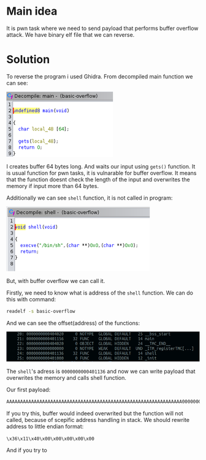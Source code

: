 # Main idea

It is pwn task where we need to send payload that performs buffer overflow attack. We have binary elf file that we can reverse.
# Solution

To reverse the program i used Ghidra.
From decompiled main function we can see:

![](../../attachments/Pasted%20image%2020240115141509.png)

I creates buffer 64 bytes long. And waits our input using `gets()` function. It is usual function for pwn tasks, it is vulnarable for buffer overflow. It means that the function doesnt check the length of the input and overwrites the memory if input more than 64 bytes.

Additionally we can see `shell` function, it is not called in program:

![](../../attachments/Pasted%20image%2020240115141904.png)

But, with buffer overflow we can call it.

Firstly, we need to know what is address of the `shell` function. We can do this with command:

```sh
readelf -s basic-overflow 
```

And we can see the offset(address) of the functions:

![](../../attachments/Pasted%20image%2020240115142101.png)

The `shell`'s adress is `0000000000401136` and now we can write payload that overwrites the memory and calls shell function.

Our first payload:

```sh
AAAAAAAAAAAAAAAAAAAAAAAAAAAAAAAAAAAAAAAAAAAAAAAAAAAAAAAAAAAAAAAA0000000000401136
```

If you try this, buffer would indeed overwrited but the function will not called, because of scepific address handling in stack. We should rewrite address to little endian format:

`\x36\x11\x40\x00\x00\x00\x00\x00`

And if you try to 
